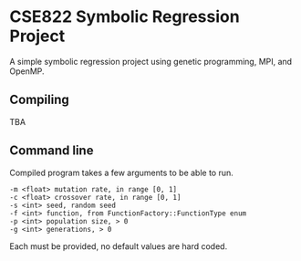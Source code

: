 # CSE822 Symbolic Regression Project

A simple symbolic regression project using genetic programming, MPI, and OpenMP.

## Compiling

TBA

## Command line

Compiled program takes a few arguments to be able to run.

```
-m <float> mutation rate, in range [0, 1]
-c <float> crossover rate, in range [0, 1]
-s <int> seed, random seed
-f <int> function, from FunctionFactory::FunctionType enum
-p <int> population size, > 0
-g <int> generations, > 0
```

Each must be provided, no default values are hard coded.

